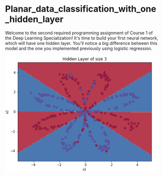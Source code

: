 # Planar_data_classification_with_one_hidden_layer

Welcome to the second required programming assignment of Course 1 of the Deep Learning Specialization! It's time to build your first neural network, which will have one hidden layer. You'll notice a big difference between this model and the one you implemented previously using logistic regression.  

![Alt Text](/img/img.png)

